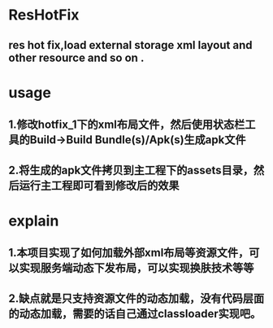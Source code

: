 # ResHotFix
## res hot fix,load external storage xml layout and other resource and so on .

# usage
## 1.修改hotfix_1下的xml布局文件，然后使用状态栏工具的Build->Build Bundle(s)/Apk(s)生成apk文件
## 2.将生成的apk文件拷贝到主工程下的assets目录，然后运行主工程即可看到修改后的效果

# explain
## 1.本项目实现了如何加载外部xml布局等资源文件，可以实现服务端动态下发布局，可以实现换肤技术等等
## 2.缺点就是只支持资源文件的动态加载，没有代码层面的动态加载，需要的话自己通过classloader实现吧。
